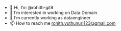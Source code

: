 - 👋 Hi, I’m @rohith-git8
- 👀 I’m interested in working on Data Domain
- 🌱 I’m currently working as dataengineer
- 📫 How to reach me rohith.vuthunuri123@gmail.com

<!---
rohith-git8/rohith-git8 is a ✨ special ✨ repository because its `README.md` (this file) appears on your GitHub profile.
You can click the Preview link to take a look at your changes.
--->
